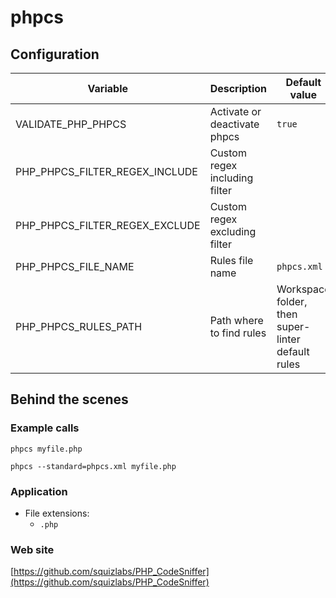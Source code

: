 <!-- Generated by .automation/build.py, please do not update manually -->
# phpcs

## Configuration

| Variable | Description | Default value |
| ----------------- | -------------- | -------------- |
| VALIDATE_PHP_PHPCS | Activate or deactivate phpcs | `true` |
| PHP_PHPCS_FILTER_REGEX_INCLUDE | Custom regex including filter |  |
| PHP_PHPCS_FILTER_REGEX_EXCLUDE | Custom regex excluding filter |  |
| PHP_PHPCS_FILE_NAME | Rules file name | `phpcs.xml` |
| PHP_PHPCS_RULES_PATH | Path where to find rules | Workspace folder, then super-linter default rules |

## Behind the scenes

### Example calls

```shell
phpcs myfile.php
```

```shell
phpcs --standard=phpcs.xml myfile.php
```

### Application

- File extensions:
  - `.php`

### Web site

[https://github.com/squizlabs/PHP_CodeSniffer](https://github.com/squizlabs/PHP_CodeSniffer)
